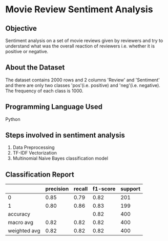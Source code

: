 # Movie Review Sentiment Analysis
## Objective 
Sentiment analysis on a set of movie reviews given by reviewers and try to understand what was the overall reaction of reviewers i.e. whether it is positive or negative.

## About the Dataset
The dataset contains 2000 rows and 2 columns 'Review' and 'Sentiment' and there are only two classes 'pos'(i.e. positive) and 'neg'(i.e. negative). The frequency of each class is 1000.

## Programming Language Used
Python

## Steps involved in sentiment analysis
1. Data Preprocessing
2. TF-IDF Vectorization
3. Multinomial Naive Bayes classification model

## Classification Report
|    |precision | recall | f1-score | support|
| ---| ---      | ---    | ---      | ---    |
| 0  |   0.85   | 0.79   |   0.82   |   201  |
| 1  |   0.80   | 0.86   |   0.83   |   199  |
|accuracy      |         |          |   0.82 |  400 |
| macro avg    |  0.82   |     0.82 |   0.82 |  400 |
| weighted avg |  0.82   |    0.82  |   0.82 |  400 |


